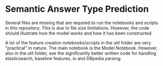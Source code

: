 
# Semantic Answer Type Prediction

Several files are missing that are required to run the notebooks and scripts in this repository. This is due to file size limitations. However, the code should illustrate how the model works and how it has been constructed.

A lot of the feature creation notebooks/scripts in the util folder are very "practical" in nature. The main notebook is the Model Notebook.  However, also in the util folder, see the significantly better written code for handling elasticsearch, baseline features, io and DBpedia parsing.
